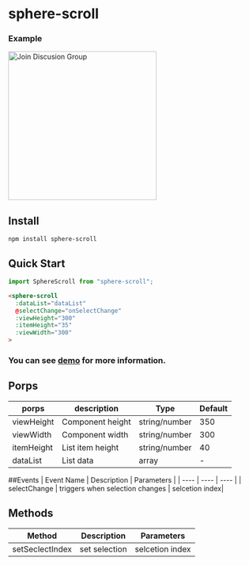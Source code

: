 # sphere-scroll
### Example
<img alt="Join Discusion Group" src="https://user-images.githubusercontent.com/26077443/150458813-d1b3a3c0-5f7c-4bf2-87e2-1121d027ed86.png" width="300">

## Install
```
npm install sphere-scroll
```

## Quick Start
```javascript
import SphereScroll from "sphere-scroll";
```
```HTML
<sphere-scroll
  :dataList="dataList" 
  @selectChange="onSelectChange" 
  :viewHeight="300" 
  :itemHeight="35"
  :viewWidth="300"
>
```
### You can see [demo](https://github.com/adavie1) for more information.

## Porps
|  porps   | description  | Type | Default |
|  ----    | ----         | ---- | ---- |
| viewHeight  | Component height | string/number | 350 |
| viewWidth   | Component width  | string/number | 300 |
| itemHeight  | List item height | string/number | 40 |
| dataList    | List data      | array | - |

##Events
| Event Name |	Description |	Parameters |
|  ----      | ----        | ----       |
| selectChange  | triggers when selection changes | selcetion index|

## Methods
| Method |	Description |	Parameters |
|  ----  | ----         | ----       |
| setSeclectIndex  | set selection | selcetion index|